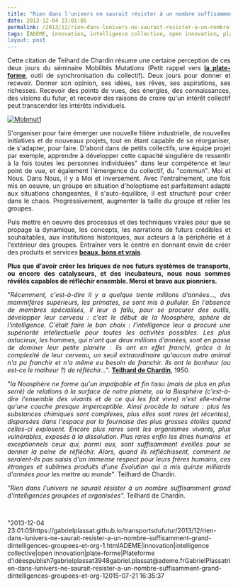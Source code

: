 ```yaml
---
title: "Rien dans l'univers ne saurait résister à un nombre suffisamment grand d'intelligences groupées et organisées"
date: 2013-12-04 23:01:05
permalink: /2013/12/rien-dans-lunivers-ne-saurait-resister-a-un-nombre-suffisamment-grand-dintelligences-groupees-et-org-1.html
tags: [ADEME, innovation, intelligence collective, open innovation, plate-forme, Plateforme d'idées]
layout: post
---
```


<p style="text-align: justify">Cette citation de Teihard de Chardin résume une certaine perception de ces deux jours du séminaire Mobilités Mutations (Petit rappel vers <a href="https://transportation-mobility.cloud.3ds.com/#community:811" target="_blank"><strong>la plate-forme</strong></a>, outil de synchronisation du collectif). Deux jours pour donner et recevoir. Donner son opinion, ses idées, ses rêves, ses aspirations, ses richesses. Recevoir des points de vues, des énergies, des connaissances, des visions du futur, et recevoir des raisons de croire qu'un intérêt collectif peut transcender les intérêts individuels. </p> <p style="text-align: justify"><a class="asset-img-link" href="https://gabrielplassat.github.io/transportsdufutur/wp-content/uploads/sites/6/old/6a0120a66d2ad4970b019b02252cd4970b-pi.jpg"><img alt="Mobmut1" border="0" class="asset  asset-image at-xid-6a0120a66d2ad4970b019b02252cd4970b image-full img-responsive" src="/wp-content/uploads/sites/6/old/6a0120a66d2ad4970b019b02252cd4970b-800wi.jpg" title="Mobmut1" /></a></p>  <!--more-->  <p style="text-align: justify">S'organiser pour faire émerger une nouvelle filière industrielle, de nouvelles initiatives et de nouveaux projets, tout en étant capable de se réorganiser, de s'adapter, pour faire. D'abord dans de petits collectifs, une équipe projet par exemple, apprendre à développer cette capacité singulière de ressentir à la fois toutes les personnes individuées" dans leur compétence et leur point de vue, et également l'émergence du collectif, du "commun". Moi et Nous. Dans Nous, il y a Moi et inversement. Avec l'entraînement, une fois mis en oeuvre, un groupe en situation d'holoptisme est parfaitement adapté aux situations changeantes, il s'auto-équilibre, il est structuré pour créer dans le chaos. Progressivement, augmenter la taille du groupe et relier les groupes.</p> <p style="text-align: justify">Puis mettre en oeuvre des processus et des techniques virales pour que se propage la dynamique, les concepts, les narrations de futurs crédibles et souhaitables, aux institutions historiques, aux acteurs à la périphérie et à l'extérieur des groupes. Entraîner vers le centre en donnant envie de créer des produits et services <a href="http://www.youtube.com/watch?v=a8yGJauaHJQ" target="_blank"><strong>beaux, bons et vrais</strong></a>.</p> <p style="text-align: justify"><strong>Plus que d'avoir créer les briques de nos futurs systèmes de transports, ou encore des catalyseurs, et des incubateurs, nous nous sommes révélés capables de réfléchir ensemble. Merci et bravo aux pionniers.</strong></p> <p style="text-align: justify">"<em>Récemment, c'est-à-dire il y a quelque trente millions d'années…, des mammifères supérieurs, les primates, se sont mis à pulluler. En l'absence de membres spécialisés, il leur a fallu, pour se procurer des outils, développer leur cerveau : c'est le début de la Noosphère, sphère de l'intelligence. C'était faire le bon choix : l'intelligence leur a procuré une supériorité intellectuelle pour toutes les activités possibles. Les plus astucieux, les hommes, qui n'ont que deux millions d'années, sont en passe de dominer leur petite planète : ils ont en effet franchi, grâce à la complexité de leur cerveau, un seuil extraordinaire qu'aucun autre animal n'a pu franchir et n'a même eu besoin de franchir. Ils ont le bonheur (ou est-ce le malheur ?) de réfléchir…</em>". <a href="https://kindle.amazon.com/profile/PLASSAT-Gabriel/3472684" target="_blank"><strong>Teilhard de Chardin</strong></a>, 1950.</p> <p style="text-align: justify">"<em>la Noosphère ne forme qu'un impalpable et fin tissu (mais de plus en plus serré) de relations à la surface de notre planète, où la Biosphère (c'est-à-dire l'ensemble des vivants et de ce qui les fait vivre) n'est elle-même qu'une couche presque imperceptible. Ainsi procède la nature : plus les substances chimiques sont complexes, plus elles sont rares (et récentes), dispersées dans l'espace par la fournaise des plus grosses étoiles quand celles-ci explosent. Encore plus rares sont les organismes vivants, plus vulnérables, exposés à la dissolution. Plus rares enfin les êtres humains  et exceptionnels ceux qui, parmi eux, sont suffisamment éveillés pour se donner la peine de réfléchir. Alors, quand ils réfléchissent, comment ne seraient-ils pas saisis d'un immense respect pour leurs frères humains, ces étranges et sublimes produits d'une Évolution qui a mis quinze milliards d'années pour les mettre au monde</em>". Teilhard de Chardin.</p> <p style="text-align: justify"><em>"Rien dans l'univers ne saurait résister à un nombre suffisamment grand d'intelligences groupées et organisées". </em>Teilhard de Chardin.</p> <p style="text-align: justify"> </p>"2013-12-04 23:01:05https://gabrielplassat.github.io/transportsdufutur/2013/12/rien-dans-lunivers-ne-saurait-resister-a-un-nombre-suffisamment-grand-dintelligences-groupees-et-org-1.htmlADEME|innovation|intelligence collective|open innovation|plate-forme|Plateforme d'idéespublish7gabrielplassat3948gabriel.plassat@ademe.frGabrielPlassatrien-dans-lunivers-ne-saurait-resister-a-un-nombre-suffisamment-grand-dintelligences-groupees-et-org-12015-07-21 16:35:37

